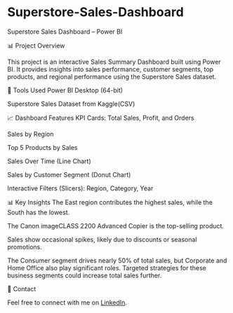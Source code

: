 # Superstore-Sales-Dashboard

Superstore Sales Dashboard – Power BI

📊 Project Overview

This project is an interactive Sales Summary Dashboard built using Power BI.
It provides insights into sales performance, customer segments, top products, and regional performance using the Superstore Sales dataset.

🔧 Tools Used
Power BI Desktop (64-bit)

Superstore Sales Dataset from Kaggle(CSV)

📈 Dashboard Features
KPI Cards: Total Sales, Profit, and Orders

Sales by Region

Top 5 Products by Sales

Sales Over Time (Line Chart)

Sales by Customer Segment (Donut Chart)

Interactive Filters (Slicers): Region, Category, Year

📊 Key Insights
The East region contributes the highest sales, while the South has the lowest.

The Canon imageCLASS 2200 Advanced Copier is the top-selling product.

Sales show occasional spikes, likely due to discounts or seasonal promotions.

The Consumer segment drives nearly 50% of total sales, but Corporate and Home Office also play significant roles. Targeted strategies for these business segments could increase total sales further.

📧 Contact

Feel free to connect with me on [LinkedIn](https://www.linkedin.com/in/justine-josh-larona-79428a36a/).
